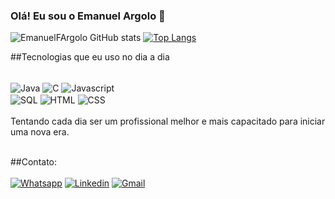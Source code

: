### Olá! Eu sou o Emanuel Argolo 👋
![EmanuelFArgolo GitHub stats](https://github-readme-stats.vercel.app/api?username=EmanuelFArgolo&show_icons=true&theme=dracula)
[![Top Langs](https://github-readme-stats.vercel.app/api/top-langs/?username=EmanuelFArgolo&show_icons=true&theme=dracula)](https://github.com/EmanuelFArgolo/github-readme-stats)

##Tecnologias que eu uso no dia a dia
<div style= "display: inline_block"><br/>
<img align = "center" alt = "Java" src= "https://img.shields.io/badge/Java-ED8B00?style=for-the-badge&logo=openjdk&logoColor=white" />
<img align = "center" alt = "C" src= "https://img.shields.io/badge/C-00599C?style=for-the-badge&logo=c&logoColor=white" />
<img align = "center" alt = "Javascript" src= "https://img.shields.io/badge/JavaScript-F7DF1E?style=for-the-badge&logo=javascript&logoColor=black" />
<br>
<img align = "center" alt = "SQL" src= "https://img.shields.io/badge/MySQL-005C84?style=for-the-badge&logo=mysql&logoColor=white" />
<img align = "center" alt = "HTML" src= "https://img.shields.io/badge/HTML5-E34F26?style=for-the-badge&logo=html5&logoColor=white"  />
<img align = "center" alt = "CSS" src= "https://img.shields.io/badge/CSS3-1572B6?style=for-the-badge&logo=css3&logoColor=white" />
</div>
<br>
Tentando cada dia ser um profissional melhor e mais capacitado para iniciar uma nova era.
<br><br>


##Contato: <br><br>
[![Whatsapp](https://img.shields.io/badge/WhatsApp-25D366?style=for-the-badge&logo=whatsapp&logoColor=white)](https://api.whatsapp.com/send?phone=351932856332)
[![Linkedin](https://img.shields.io/badge/LinkedIn-0077B5?style=for-the-badge&logo=linkedin&logoColor=white
)](https://www.linkedin.com/in/eargolo/)
[![Gmail](https://img.shields.io/badge/Gmail-D14836?style=for-the-badge&logo=gmail&logoColor=white
)](mailto:trabargolo@gmail.com)
